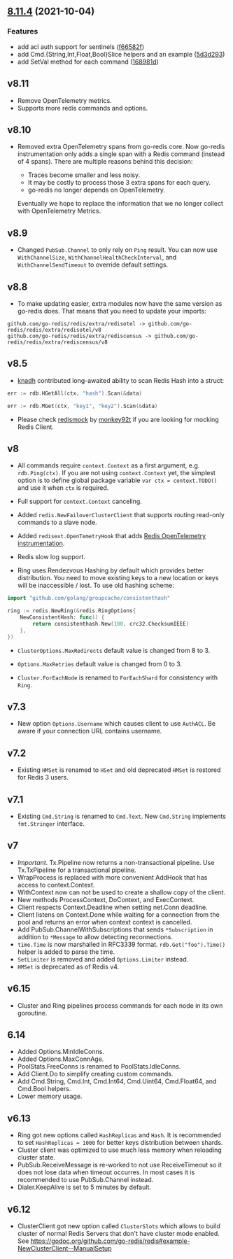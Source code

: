 ## [8.11.4](https://github.com/go-redis/redis/compare/v8.11.3...v8.11.4) (2021-10-04)


### Features

* add acl auth support for sentinels ([f66582f](https://github.com/go-redis/redis/commit/f66582f44f3dc3a4705a5260f982043fde4aa634))
* add Cmd.{String,Int,Float,Bool}Slice helpers and an example ([5d3d293](https://github.com/go-redis/redis/commit/5d3d293cc9c60b90871e2420602001463708ce24))
* add SetVal method for each command ([168981d](https://github.com/go-redis/redis/commit/168981da2d84ee9e07d15d3e74d738c162e264c4))



## v8.11

- Remove OpenTelemetry metrics.
- Supports more redis commands and options.

## v8.10

- Removed extra OpenTelemetry spans from go-redis core. Now go-redis instrumentation only adds a
  single span with a Redis command (instead of 4 spans). There are multiple reasons behind this
  decision:

  - Traces become smaller and less noisy.
  - It may be costly to process those 3 extra spans for each query.
  - go-redis no longer depends on OpenTelemetry.

  Eventually we hope to replace the information that we no longer collect with OpenTelemetry
  Metrics.

## v8.9

- Changed `PubSub.Channel` to only rely on `Ping` result. You can now use `WithChannelSize`,
  `WithChannelHealthCheckInterval`, and `WithChannelSendTimeout` to override default settings.

## v8.8

- To make updating easier, extra modules now have the same version as go-redis does. That means that
  you need to update your imports:

```
github.com/go-redis/redis/extra/redisotel -> github.com/go-redis/redis/extra/redisotel/v8
github.com/go-redis/redis/extra/rediscensus -> github.com/go-redis/redis/extra/rediscensus/v8
```

## v8.5

- [knadh](https://github.com/knadh) contributed long-awaited ability to scan Redis Hash into a
  struct:

```go
err := rdb.HGetAll(ctx, "hash").Scan(&data)

err := rdb.MGet(ctx, "key1", "key2").Scan(&data)
```

- Please check [redismock](https://github.com/go-redis/redismock) by
  [monkey92t](https://github.com/monkey92t) if you are looking for mocking Redis Client.

## v8

- All commands require `context.Context` as a first argument, e.g. `rdb.Ping(ctx)`. If you are not
  using `context.Context` yet, the simplest option is to define global package variable
  `var ctx = context.TODO()` and use it when `ctx` is required.

- Full support for `context.Context` canceling.

- Added `redis.NewFailoverClusterClient` that supports routing read-only commands to a slave node.

- Added `redisext.OpenTemetryHook` that adds
  [Redis OpenTelemetry instrumentation](https://redis.uptrace.dev/tracing/).

- Redis slow log support.

- Ring uses Rendezvous Hashing by default which provides better distribution. You need to move
  existing keys to a new location or keys will be inaccessible / lost. To use old hashing scheme:

```go
import "github.com/golang/groupcache/consistenthash"

ring := redis.NewRing(&redis.RingOptions{
    NewConsistentHash: func() {
        return consistenthash.New(100, crc32.ChecksumIEEE)
    },
})
```

- `ClusterOptions.MaxRedirects` default value is changed from 8 to 3.
- `Options.MaxRetries` default value is changed from 0 to 3.

- `Cluster.ForEachNode` is renamed to `ForEachShard` for consistency with `Ring`.

## v7.3

- New option `Options.Username` which causes client to use `AuthACL`. Be aware if your connection
  URL contains username.

## v7.2

- Existing `HMSet` is renamed to `HSet` and old deprecated `HMSet` is restored for Redis 3 users.

## v7.1

- Existing `Cmd.String` is renamed to `Cmd.Text`. New `Cmd.String` implements `fmt.Stringer`
  interface.

## v7

- _Important_. Tx.Pipeline now returns a non-transactional pipeline. Use Tx.TxPipeline for a
  transactional pipeline.
- WrapProcess is replaced with more convenient AddHook that has access to context.Context.
- WithContext now can not be used to create a shallow copy of the client.
- New methods ProcessContext, DoContext, and ExecContext.
- Client respects Context.Deadline when setting net.Conn deadline.
- Client listens on Context.Done while waiting for a connection from the pool and returns an error
  when context context is cancelled.
- Add PubSub.ChannelWithSubscriptions that sends `*Subscription` in addition to `*Message` to allow
  detecting reconnections.
- `time.Time` is now marshalled in RFC3339 format. `rdb.Get("foo").Time()` helper is added to parse
  the time.
- `SetLimiter` is removed and added `Options.Limiter` instead.
- `HMSet` is deprecated as of Redis v4.

## v6.15

- Cluster and Ring pipelines process commands for each node in its own goroutine.

## 6.14

- Added Options.MinIdleConns.
- Added Options.MaxConnAge.
- PoolStats.FreeConns is renamed to PoolStats.IdleConns.
- Add Client.Do to simplify creating custom commands.
- Add Cmd.String, Cmd.Int, Cmd.Int64, Cmd.Uint64, Cmd.Float64, and Cmd.Bool helpers.
- Lower memory usage.

## v6.13

- Ring got new options called `HashReplicas` and `Hash`. It is recommended to set
  `HashReplicas = 1000` for better keys distribution between shards.
- Cluster client was optimized to use much less memory when reloading cluster state.
- PubSub.ReceiveMessage is re-worked to not use ReceiveTimeout so it does not lose data when timeout
  occurres. In most cases it is recommended to use PubSub.Channel instead.
- Dialer.KeepAlive is set to 5 minutes by default.

## v6.12

- ClusterClient got new option called `ClusterSlots` which allows to build cluster of normal Redis
  Servers that don't have cluster mode enabled. See
  https://godoc.org/github.com/go-redis/redis#example-NewClusterClient--ManualSetup

